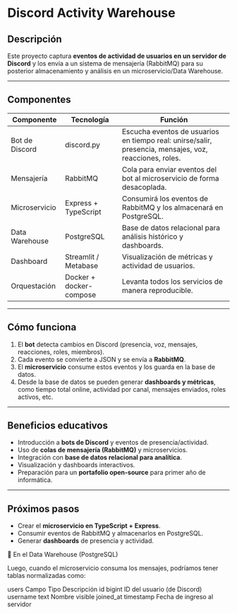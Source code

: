# Discord Activity Warehouse

## Descripción
Este proyecto captura **eventos de actividad de usuarios en un servidor de Discord** y los envía a un sistema de mensajería (RabbitMQ) para su posterior almacenamiento y análisis en un microservicio/Data Warehouse.

---

## Componentes

| Componente | Tecnología | Función |
|-----------|------------|--------|
| Bot de Discord | discord.py | Escucha eventos de usuarios en tiempo real: unirse/salir, presencia, mensajes, voz, reacciones, roles. |
| Mensajería | RabbitMQ | Cola para enviar eventos del bot al microservicio de forma desacoplada. |
| Microservicio | Express + TypeScript | Consumirá los eventos de RabbitMQ y los almacenará en PostgreSQL. |
| Data Warehouse | PostgreSQL | Base de datos relacional para análisis histórico y dashboards. |
| Dashboard | Streamlit / Metabase | Visualización de métricas y actividad de usuarios. |
| Orquestación | Docker + docker-compose | Levanta todos los servicios de manera reproducible. |

---

## Cómo funciona

1. El **bot** detecta cambios en Discord (presencia, voz, mensajes, reacciones, roles, miembros).  
2. Cada evento se convierte a JSON y se envía a **RabbitMQ**.  
3. El **microservicio** consume estos eventos y los guarda en la base de datos.  
4. Desde la base de datos se pueden generar **dashboards y métricas**, como tiempo total online, actividad por canal, mensajes enviados, roles activos, etc.

---

## Beneficios educativos

- Introducción a **bots de Discord** y eventos de presencia/actividad.  
- Uso de **colas de mensajería (RabbitMQ)** y microservicios.  
- Integración con **base de datos relacional para analítica**.  
- Visualización y dashboards interactivos.  
- Preparación para un **portafolio open-source** para primer año de informática.

---

## Próximos pasos

- Crear el **microservicio en TypeScript + Express**.  
- Consumir eventos de RabbitMQ y almacenarlos en PostgreSQL.  
- Generar **dashboards** de presencia y actividad.




🧾 En el Data Warehouse (PostgreSQL)

Luego, cuando el microservicio consuma los mensajes, podríamos tener tablas normalizadas como:

users
Campo	Tipo	Descripción
id	bigint	ID del usuario (de Discord)
username	text	Nombre visible
joined_at	timestamp	Fecha de ingreso al servidor